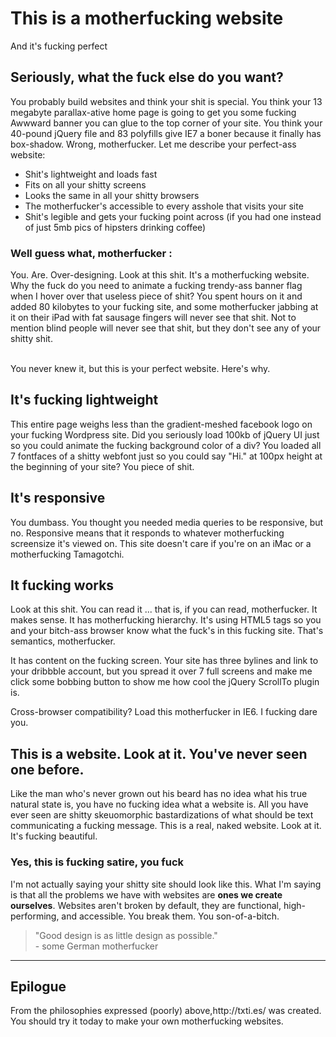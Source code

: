 <!DOCTYPE html>
<html>
<head>
	<title>Motherfucking Website</title>
</head>
<body> 
  <h1> <b> This is a motherfucking website </h1> </b>
	<p> And it's fucking perfect </p>
	<h2><b>Seriously, what the fuck else do you want? </h2></b>
	<p>You probably build websites and think your shit is special. You think your 13 megabyte parallax-ative home page is going to get you some fucking Awwward banner you can glue to the top corner of your site. You think your 40-pound jQuery file and 83 polyfills give IE7 a boner because it finally has box-shadow. Wrong, motherfucker. Let me describe your perfect-ass website: </p>
      <ul>
          <li>Shit's lightweight and loads fast</li>
          <li>Fits on all your shitty screens</li>
          <li>Looks the same in all your shitty browsers</li>
          <li>The motherfucker's accessible to every asshole that visits your site</li>
          <li>Shit's legible and gets your fucking point across (if you had one instead of just 5mb pics of hipsters drinking coffee)</li>
	</ul>
	
<h3> Well guess what, motherfucker :</h3>
<p>You. Are. Over-designing. Look at this shit. It's a motherfucking website. Why the fuck do you need to animate a fucking trendy-ass banner flag when I hover over that useless piece of shit? You spent hours on it and added 80 kilobytes to your fucking site, and some motherfucker jabbing at it on their iPad with fat sausage fingers will never see that shit. Not to mention blind people will never see that shit, but they don't see any of your shitty shit.</p> <br />
	You never knew it, but this is your perfect website. Here's why.
<h2>It's fucking lightweight</h2>
   <p>This entire page weighs less than the gradient-meshed facebook logo on your fucking Wordpress site. Did you seriously load 100kb of jQuery UI just so you could animate the fucking background color of a div? You loaded all 7 fontfaces of a shitty webfont just so you could say "Hi." at 100px height at the beginning of your site? You piece of shit.</p>
   
   <h2>It's responsive</h2>
   
   <p>You dumbass. You thought you needed media queries to be responsive, but no. Responsive means that it responds to whatever motherfucking screensize it's viewed on. This site doesn't care if you're on an iMac or a motherfucking Tamagotchi.</p>
   
   <h2>It fucking works</h2>
   
   <p>Look at this shit. You can read it ... that is, if you can read, motherfucker. It makes sense. It has motherfucking hierarchy. It's using HTML5 tags so you and your bitch-ass browser know what the fuck's in this fucking site. That's semantics, motherfucker.</p>
   
   <p>It has content on the fucking screen. Your site has three bylines and link to your dribbble account, but you spread it over 7 full screens and make me click some bobbing button to show me how cool the jQuery ScrollTo plugin is.</p>
   
   <p>Cross-browser compatibility? Load this motherfucker in IE6. I fucking dare you.</p>
   
   <h2>This is a website. Look at it.  You've never seen one before.</h2>
   
   <p>Like the man who's never grown out his beard has no idea what his true natural state is, you have no fucking idea what a website is. All you have ever seen are shitty skeuomorphic bastardizations of what should be text communicating a fucking message. This is a real, naked website. Look at it. It's fucking beautiful.</p>
   
   <h3>Yes, this is fucking satire, you fuck</h3>
   
   <p>I'm not actually saying your shitty site should look like this. What I'm saying is that all the problems we have with websites are <b>ones we create ourselves</b>. Websites aren't broken by default, they are functional, high-performing, and accessible. You break them. You son-of-a-bitch.</p>
   
   <blockquote>"Good design is as little design as possible."<br/>
   - some German motherfucker
	</blockquote>
   <hr>
   
   <h2>Epilogue</h2>
   
   <p>From the philosophies expressed (poorly) above,<a>http://txti.es/</a> was created. You should try it today to make your own motherfucking websites.</p>
</body>
</html>
